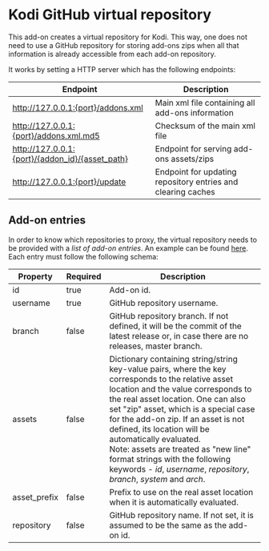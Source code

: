 # Kodi GitHub virtual repository

This add-on creates a virtual repository for Kodi. This way, one does not need to use a GitHub repository for storing add-ons zips when all that information is already accessible from each add-on repository.

It works by setting a HTTP server which has the following endpoints:

|Endpoint|Description|
|--------|-----------|
|http://127.0.0.1:{port}/addons.xml|Main xml file containing all add-ons information|
|http://127.0.0.1:{port}/addons.xml.md5|Checksum of the main xml file|
|http://127.0.0.1:{port}/{addon_id}/{asset_path}|Endpoint for serving add-ons assets/zips|
|http://127.0.0.1:{port}/update|Endpoint for updating repository entries and clearing caches|

##  Add-on entries

In order to know which repositories to proxy, the virtual repository needs to be provided with a _list of add-on entries_.
An example can be found [here](https://raw.githubusercontent.com/i96751414/repository.github/master/resources/repository.json).
Each entry must follow the following schema:

|Property|Required|Description|
|--------|--------|-----------|
|id|true|Add-on id.|
|username|true|GitHub repository username.|
|branch|false|GitHub repository branch. If not defined, it will be the commit of the latest release or, in case there are no releases, master branch.|
|assets|false|Dictionary containing string/string key-value pairs, where the key corresponds to the relative asset location and the value corresponds to the real asset location. One can also set "zip" asset, which is a special case for the add-on zip. If an asset is not defined, its location will be automatically evaluated.<br>Note: assets are treated as "new line" format strings with the following keywords - _id_, _username_, _repository_, _branch_, _system_ and _arch_.|
|asset_prefix|false|Prefix to use on the real asset location when it is automatically evaluated.|
|repository|false|GitHub repository name. If not set, it is assumed to be the same as the add-on id.|
